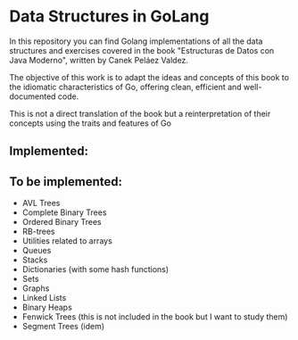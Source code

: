 # Data Structures in GoLang

In this repository you can find Golang implementations of all the data structures and exercises covered in the book "Estructuras de Datos con Java Moderno", written by Canek Peláez Valdez.

The objective of this work is to adapt the ideas and concepts of this book to the idiomatic characteristics of Go, offering clean, efficient and well-documented code.

This is not a direct translation of the book but a reinterpretation of their concepts using the traits and features of Go

## Implemented:

## To be implemented:
- AVL Trees
- Complete Binary Trees
- Ordered Binary Trees
- RB-trees
- Utilities related to arrays
- Queues
- Stacks
- Dictionaries (with some hash functions)
- Sets
- Graphs
- Linked Lists
- Binary Heaps
- Fenwick Trees (this is not included in the book but I want to study them)
- Segment Trees (idem)
